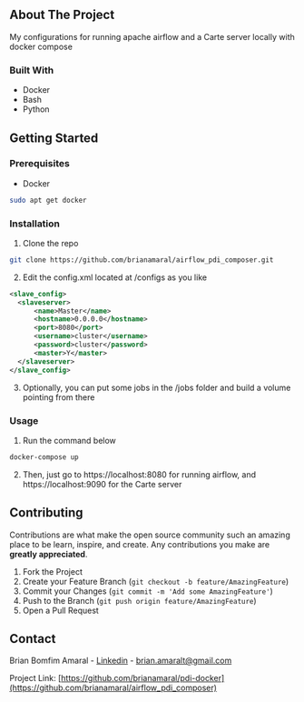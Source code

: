 ## About The Project
My configurations for running apache airflow and a Carte server locally with docker compose

### Built With
* Docker
* Bash
* Python

## Getting Started

### Prerequisites
* Docker
```sh
sudo apt get docker
```
### Installation

1. Clone the repo
  ```sh
  git clone https://github.com/brianamaral/airflow_pdi_composer.git
  ```
2. Edit the config.xml located at /configs as you like 
  ```xml
<slave_config>
    <slaveserver>
        <name>Master</name>
        <hostname>0.0.0.0</hostname>
        <port>8080</port>
        <username>cluster</username>
        <password>cluster</password>
        <master>Y</master>
    </slaveserver>
</slave_config>
  ```
3. Optionally, you can put some jobs in the /jobs folder and build a volume pointing from there

### Usage
1. Run the command below
```sh
docker-compose up
```
2. Then, just go to https://localhost:8080 for running airflow, and https://localhost:9090 for the Carte server

<!-- CONTRIBUTING -->
## Contributing

Contributions are what make the open source community such an amazing place to be learn, inspire, and create. Any contributions you make are **greatly appreciated**.

1. Fork the Project
2. Create your Feature Branch (`git checkout -b feature/AmazingFeature`)
3. Commit your Changes (`git commit -m 'Add some AmazingFeature'`)
4. Push to the Branch (`git push origin feature/AmazingFeature`)
5. Open a Pull Request

<!-- CONTACT -->
## Contact

Brian Bomfim Amaral - [Linkedin](https://www.linkedin.com/in/brian-amaral-29013a200/) - brian.amaralt@gmail.com

Project Link: [https://github.com/brianamaral/pdi-docker](https://github.com/brianamaral/airflow_pdi_composer)


